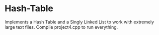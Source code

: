 # Hash-Table
Implements a Hash Table and a Singly Linked List to work with extremely large text files. Compile project4.cpp to run everything.
